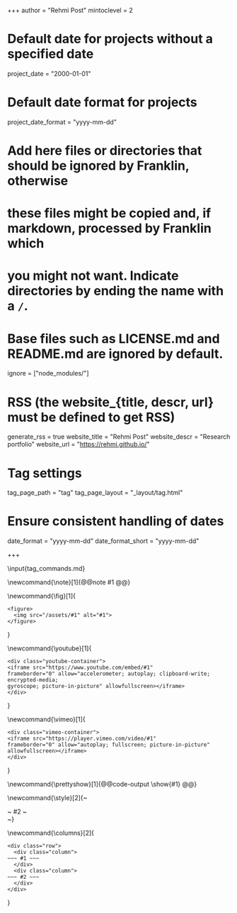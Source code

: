 <!--
Add here global page variables to use throughout your website.
-->
+++
author = "Rehmi Post"
mintoclevel = 2

# Default date for projects without a specified date
project_date = "2000-01-01"

# Default date format for projects
project_date_format = "yyyy-mm-dd"


# Add here files or directories that should be ignored by Franklin, otherwise
# these files might be copied and, if markdown, processed by Franklin which
# you might not want. Indicate directories by ending the name with a `/`.
# Base files such as LICENSE.md and README.md are ignored by default.
ignore = ["node_modules/"]

# RSS (the website_{title, descr, url} must be defined to get RSS)
generate_rss = true
website_title = "Rehmi Post"
website_descr = "Research portfolio"
website_url   = "https://rehmi.github.io/"

# Tag settings
tag_page_path = "tag"
tag_page_layout = "_layout/tag.html"

# Ensure consistent handling of dates
date_format = "yyyy-mm-dd"
date_format_short = "yyyy-mm-dd"

+++

<!--
Add here global latex commands to use throughout your pages.
-->
\input{tag_commands.md}

<!-- Basic formatting commands -->
\newcommand{\note}[1]{@@note #1 @@}

<!-- Figure and media commands -->
\newcommand{\fig}[1]{
~~~
<figure>
  <img src="/assets/#1" alt="#1">
</figure>
~~~
}

\newcommand{\youtube}[1]{
~~~
<div class="youtube-container">
<iframe src="https://www.youtube.com/embed/#1" 
frameborder="0" allow="accelerometer; autoplay; clipboard-write; encrypted-media; 
gyroscope; picture-in-picture" allowfullscreen></iframe>
</div>
~~~
}

\newcommand{\vimeo}[1]{
~~~
<div class="vimeo-container">
<iframe src="https://player.vimeo.com/video/#1" 
frameborder="0" allow="autoplay; fullscreen; picture-in-picture" allowfullscreen></iframe>
</div>
~~~
}

<!-- Code and output commands -->
\newcommand{\prettyshow}[1]{@@code-output \show{#1} @@}

<!-- Layout and container commands -->
\newcommand{\style}[2]{~~~<div style="#1">~~~ #2 ~~~</div>~~~}

<!-- Two-column layout -->
\newcommand{\columns}[2]{
~~~
<div class="row">
  <div class="column">
~~~ #1 ~~~
  </div>
  <div class="column">
~~~ #2 ~~~
  </div>
</div>
~~~
}
